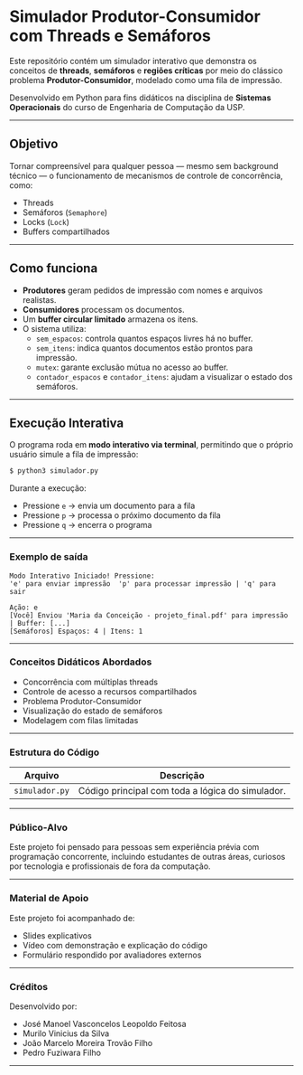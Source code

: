 # Simulador Produtor-Consumidor com Threads e Semáforos

Este repositório contém um simulador interativo que demonstra os conceitos de **threads**, **semáforos** e **regiões críticas** por meio do clássico problema **Produtor-Consumidor**, modelado como uma fila de impressão.

Desenvolvido em Python para fins didáticos na disciplina de **Sistemas Operacionais** do curso de Engenharia de Computação da USP.

-----

## Objetivo

Tornar compreensível para qualquer pessoa — mesmo sem background técnico — o funcionamento de mecanismos de controle de concorrência, como:

  - Threads
  - Semáforos (`Semaphore`)
  - Locks (`Lock`)
  - Buffers compartilhados

-----

## Como funciona

  - **Produtores** geram pedidos de impressão com nomes e arquivos realistas.
  - **Consumidores** processam os documentos.
  - Um **buffer circular limitado** armazena os itens.
  - O sistema utiliza:
      - `sem_espacos`: controla quantos espaços livres há no buffer.
      - `sem_itens`: indica quantos documentos estão prontos para impressão.
      - `mutex`: garante exclusão mútua no acesso ao buffer.
      - `contador_espacos` e `contador_itens`: ajudam a visualizar o estado dos semáforos.

-----

## Execução Interativa

O programa roda em **modo interativo via terminal**, permitindo que o próprio usuário simule a fila de impressão:

```bash
$ python3 simulador.py
```

Durante a execução:

  - Pressione `e` → envia um documento para a fila
  - Pressione `p` → processa o próximo documento da fila
  - Pressione `q` → encerra o programa

-----

### Exemplo de saída

```
Modo Interativo Iniciado! Pressione:
'e' para enviar impressão  'p' para processar impressão | 'q' para sair

Ação: e
[Você] Enviou 'Maria da Conceição - projeto_final.pdf' para impressão | Buffer: [...]
[Semáforos] Espaços: 4 | Itens: 1
```

-----

### Conceitos Didáticos Abordados

  - Concorrência com múltiplas threads
  - Controle de acesso a recursos compartilhados
  - Problema Produtor-Consumidor
  - Visualização do estado de semáforos
  - Modelagem com filas limitadas

-----

### Estrutura do Código

| Arquivo | Descrição |
| --- | --- |
| `simulador.py` | Código principal com toda a lógica do simulador. |

-----

### Público-Alvo

Este projeto foi pensado para pessoas sem experiência prévia com programação concorrente, incluindo estudantes de outras áreas, curiosos por tecnologia e profissionais de fora da computação.

-----

### Material de Apoio

Este projeto foi acompanhado de:

  - Slides explicativos
  - Vídeo com demonstração e explicação do código
  - Formulário respondido por avaliadores externos

-----

### Créditos

Desenvolvido por:

  - José Manoel Vasconcelos Leopoldo Feitosa
  - Murilo Vinicius da Silva
  - João Marcelo Moreira Trovão Filho
  - Pedro Fuziwara Filho

-----
